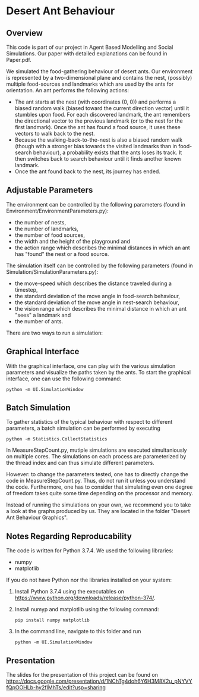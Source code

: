 # Desert Ant Behaviour

## Overview

This code is part of our project in Agent Based Modelling and Social Simulations. Our paper with detailed explanations can be found in Paper.pdf.

We simulated the food-gathering behaviour of desert ants. Our environment is represented by a two-dimensional plane and contains the nest, (possibly) multiple food-sources and landmarks which are used by the ants for orientation. An ant performs the following actions:

- The ant starts at the nest (with coordinates (0, 0)) and performs a biased random walk (biased toward the current direction vector) until it stumbles upon food. For each discovered landmark, the ant remembers the directional vector to the previous landmark (or to the nest for the first landmark). Once the ant has found a food source, it uses these vectors to walk back to the nest.
- Because the walking-back-to-the-nest is also a biased random walk (though with a stronger bias towards the visited landmarks than in food-search behaviour), a probability exists that the ants loses its track. It then switches back to search behaviour until it finds another known landmark.
- Once the ant found back to the nest, its journey has ended.

## Adjustable Parameters

The environment can be controlled by the following parameters (found in Environment/EnvironmentParameters.py):

- the number of nests,
- the number of landmarks,
- the number of food sources,
- the width and the height of the playground and
- the action range which describes the minimal distances in which an ant has "found" the nest or a food source.

The simulation itself can be controlled by the following parameters (found in Simulation/SimulationParameters.py):

- the move-speed which describes the distance traveled during a timestep,
- the standard deviation of the move angle in food-search behaviour,
- the standard deviation of the move angle in nest-search behaviour,
- the vision range which describes the minimal distance in which an ant "sees" a landmark and
- the number of ants.

There are two ways to run a simulation:

## Graphical Interface

With the graphical interface, one can play with the various simulation parameters and visualize the paths taken by the ants. To start the graphical interface, one can use the following command:

    python -m UI.SimulationWindow

## Batch Simulation

To gather statistics of the typical behaviour with respect to different parameters, a batch simulation can be performed by executing 

    python -m Statistics.CollectStatistics

In MeasureStepCount.py, mutiple simulations are executed simultaniously on multiple cores. The simulations on each process are parameterized by the thread index and can thus simulate different parameters.

However: to change the parameters tested, one has to directly change the code in MeasureStepCount.py. Thus, do not run it unless you understand the code. Furthermore, one has to consider that simulating even one degree of freedom takes quite some time depending on the processor and memory.

Instead of running the simulations on your own, we recommend you to take a look at the graphs produced by us. They are located in the folder "Desert Ant Behaviour Graphics".

## Notes Regarding Reproducability

The code is written for Python 3.7.4. We used the following libraries:

- numpy
- matplotlib

If you do not have Python nor the libraries installed on your system:

1.  Install Python 3.7.4 using the executables on https://www.python.org/downloads/release/python-374/.
2.  Install numyp and matplotlib using the following command:

        pip install numpy matplotlib

3.  In the command line, navigate to this folder and run

        python -m UI.SimulationWindow

## Presentation

The slides for the presentation of this project can be found on https://docs.google.com/presentation/d/1NChTg4doh6Y6H3M8X2u_pNYVYfQpOOHLb-hy2fIMhTs/edit?usp=sharing
